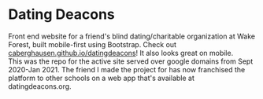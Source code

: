 # Dating Deacons

Front end website for a friend's blind dating/charitable organization at Wake Forest, built mobile-first using Bootstrap. Check out [caberghausen.github.io/datingdeacons](https://caberghausen.github.io/datingdeacons/)! It also looks great on mobile.<br>
This was the repo for the active site served over google domains from Sept 2020-Jan 2021. The friend I made the project for has now franchised the platform to other schools on a web app that's available at datingdeacons.org.
